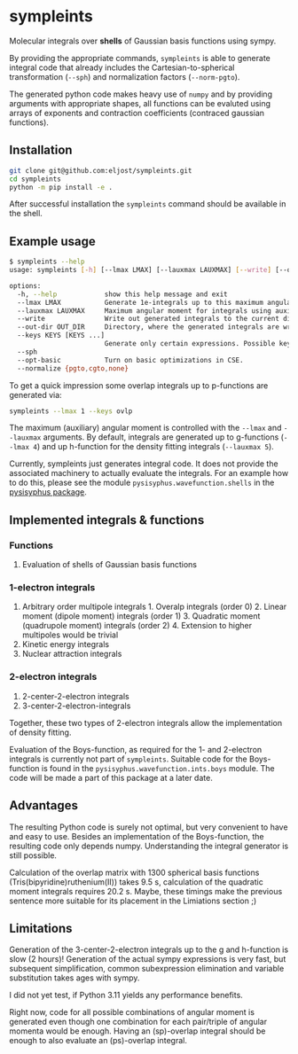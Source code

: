 # sympleints
Molecular integrals over **shells** of Gaussian basis functions using sympy.

By providing the appropriate commands, `sympleints` is able to generate integral code that already includes
the Cartesian-to-spherical transformation (`--sph`) and normalization factors (`--norm-pgto`).

The generated python code makes heavy use of `numpy` and by providing arguments with appropriate
shapes, all functions can be evaluted using arrays of exponents and contraction coefficients
(contraced gaussian functions).

## Installation
```bash
git clone git@github.com:eljost/sympleints.git
cd sympleints
python -m pip install -e .
```

After successful installation the `sympleints` command should be available in the shell.

## Example usage

```bash
$ sympleints --help
usage: sympleints [-h] [--lmax LMAX] [--lauxmax LAUXMAX] [--write] [--out-dir OUT_DIR] [--keys KEYS [KEYS ...]] [--sph] [--opt-basic] [--normalize {pgto,cgto,none}]

options:
  -h, --help            show this help message and exit
  --lmax LMAX           Generate 1e-integrals up to this maximum angular momentum.
  --lauxmax LAUXMAX     Maximum angular moment for integrals using auxiliary functions.
  --write               Write out generated integrals to the current directory, potentially overwriting the present modules.
  --out-dir OUT_DIR     Directory, where the generated integrals are written.
  --keys KEYS [KEYS ...]
                        Generate only certain expressions. Possible keys are: (gto, ovlp, dpm, dqpm, qpm, kin, coul, 2c2e, 3c2e_sph). If not given, all expressions are generated.
  --sph
  --opt-basic           Turn on basic optimizations in CSE.
  --normalize {pgto,cgto,none}
```

To get a quick impression some overlap integrals up to p-functions are generated via:
```bash
sympleints --lmax 1 --keys ovlp
```

The maximum (auxiliary) angular moment is controlled with the `--lmax` and `--lauxmax` arguments.
By default, integrals are generated up to g-functions (`--lmax 4`) and up h-function for the
density fitting integrals (`--lauxmax 5`).

Currently, sympleints just generates integral code. It does not provide the
associated machinery to actually evaluate the integrals. For an example how to do
this, please see the module `pysisyphus.wavefunction.shells` in the
[pysisyphus package](https://github.com/eljost/pysisyphus).

## Implemented integrals & functions

### Functions
  1. Evaluation of shells of Gaussian basis functions

### 1-electron integrals

  1. Arbitrary order multipole integrals
    1. Overalp integrals (order 0)
    2. Linear moment (dipole moment) integrals (order 1)
    3. Quadratic moment (quadrupole moment) integrals (order 2)
    4. Extension to higher multipoles would be trivial
  2. Kinetic energy integrals
  3. Nuclear attraction integrals

### 2-electron integrals
  1. 2-center-2-electron integrals
  2. 3-center-2-electron-integrals

Together, these two types of 2-electron integrals allow the implementation of density fitting.

Evaluation of the Boys-function, as required for the 1- and 2-electron integrals is currently not part
of `sympleints`. Suitable code for the Boys-function is found in the
`pysisyphus.wavefunction.ints.boys` module. The code will be made a part of this package at a later date.

## Advantages
The resulting Python code is surely not optimal, but very convenient to have and easy to use. Besides an implementation
of the Boys-function, the resulting code only depends numpy. Understanding the integral generator is still possible.

Calculation of the overlap matrix with 1300 spherical basis functions (Tris(bipyridine)ruthenium(II))
takes 9.5 s, calculation of the quadratic moment integrals requires 20.2 s. Maybe, these timings make the previous sentence more suitable for its placement in the Limiations section ;)

## Limitations
Generation of the 3-center-2-electron integrals up to the g and h-function is slow (2 hours)! Generation of the actual sympy expressions is very fast, but subsequent simplification, common subexpression elimination and variable substitution takes ages with sympy.

I did not yet test, if Python 3.11 yields any performance benefits.

Right now, code for all possible combinations of angular moment is generated even though one combination for each pair/triple of angular momenta would be enough. Having an (sp)-overlap integral should be enough to also evaluate an (ps)-overlap integral.
